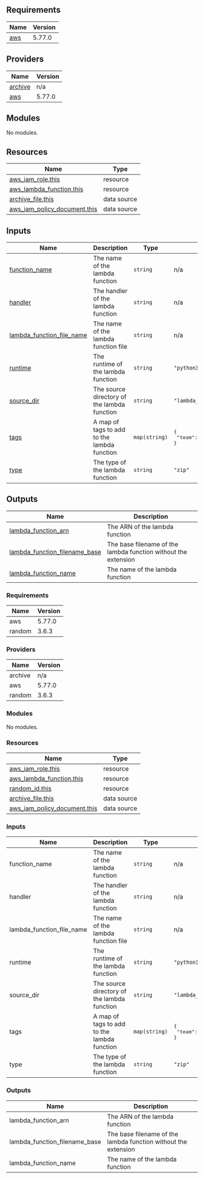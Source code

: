 ## Requirements

| Name | Version |
|------|---------|
| <a name="requirement_aws"></a> [aws](#requirement\_aws) | 5.77.0 |

## Providers

| Name | Version |
|------|---------|
| <a name="provider_archive"></a> [archive](#provider\_archive) | n/a |
| <a name="provider_aws"></a> [aws](#provider\_aws) | 5.77.0 |

## Modules

No modules.

## Resources

| Name | Type |
|------|------|
| [aws_iam_role.this](https://registry.terraform.io/providers/hashicorp/aws/5.77.0/docs/resources/iam_role) | resource |
| [aws_lambda_function.this](https://registry.terraform.io/providers/hashicorp/aws/5.77.0/docs/resources/lambda_function) | resource |
| [archive_file.this](https://registry.terraform.io/providers/hashicorp/archive/latest/docs/data-sources/file) | data source |
| [aws_iam_policy_document.this](https://registry.terraform.io/providers/hashicorp/aws/5.77.0/docs/data-sources/iam_policy_document) | data source |

## Inputs

| Name | Description | Type | Default | Required |
|------|-------------|------|---------|:--------:|
| <a name="input_function_name"></a> [function\_name](#input\_function\_name) | The name of the lambda function | `string` | n/a | yes |
| <a name="input_handler"></a> [handler](#input\_handler) | The handler of the lambda function | `string` | n/a | yes |
| <a name="input_lambda_function_file_name"></a> [lambda\_function\_file\_name](#input\_lambda\_function\_file\_name) | The name of the lambda function file | `string` | n/a | yes |
| <a name="input_runtime"></a> [runtime](#input\_runtime) | The runtime of the lambda function | `string` | `"python3.8"` | no |
| <a name="input_source_dir"></a> [source\_dir](#input\_source\_dir) | The source directory of the lambda function | `string` | `"lambda_function_files"` | no |
| <a name="input_tags"></a> [tags](#input\_tags) | A map of tags to add to the lambda function | `map(string)` | <pre>{<br/>  "team": "DevOps"<br/>}</pre> | no |
| <a name="input_type"></a> [type](#input\_type) | The type of the lambda function | `string` | `"zip"` | no |

## Outputs

| Name | Description |
|------|-------------|
| <a name="output_lambda_function_arn"></a> [lambda\_function\_arn](#output\_lambda\_function\_arn) | The ARN of the lambda function |
| <a name="output_lambda_function_filename_base"></a> [lambda\_function\_filename\_base](#output\_lambda\_function\_filename\_base) | The base filename of the lambda function without the extension |
| <a name="output_lambda_function_name"></a> [lambda\_function\_name](#output\_lambda\_function\_name) | The name of the lambda function |

<!-- BEGIN_TF_DOCS -->
### Requirements

| Name | Version |
|------|---------|
| aws | 5.77.0 |
| random | 3.6.3 |

### Providers

| Name | Version |
|------|---------|
| archive | n/a |
| aws | 5.77.0 |
| random | 3.6.3 |

### Modules

No modules.

### Resources

| Name | Type |
|------|------|
| [aws_iam_role.this](https://registry.terraform.io/providers/hashicorp/aws/5.77.0/docs/resources/iam_role) | resource |
| [aws_lambda_function.this](https://registry.terraform.io/providers/hashicorp/aws/5.77.0/docs/resources/lambda_function) | resource |
| [random_id.this](https://registry.terraform.io/providers/hashicorp/random/3.6.3/docs/resources/id) | resource |
| [archive_file.this](https://registry.terraform.io/providers/hashicorp/archive/latest/docs/data-sources/file) | data source |
| [aws_iam_policy_document.this](https://registry.terraform.io/providers/hashicorp/aws/5.77.0/docs/data-sources/iam_policy_document) | data source |

### Inputs

| Name | Description | Type | Default | Required |
|------|-------------|------|---------|:--------:|
| function\_name | The name of the lambda function | `string` | n/a | yes |
| handler | The handler of the lambda function | `string` | n/a | yes |
| lambda\_function\_file\_name | The name of the lambda function file | `string` | n/a | yes |
| runtime | The runtime of the lambda function | `string` | `"python3.8"` | no |
| source\_dir | The source directory of the lambda function | `string` | `"lambda_function_files"` | no |
| tags | A map of tags to add to the lambda function | `map(string)` | <pre>{<br/>  "team": "DevOps"<br/>}</pre> | no |
| type | The type of the lambda function | `string` | `"zip"` | no |

### Outputs

| Name | Description |
|------|-------------|
| lambda\_function\_arn | The ARN of the lambda function |
| lambda\_function\_filename\_base | The base filename of the lambda function without the extension |
| lambda\_function\_name | The name of the lambda function |
<!-- END_TF_DOCS -->
